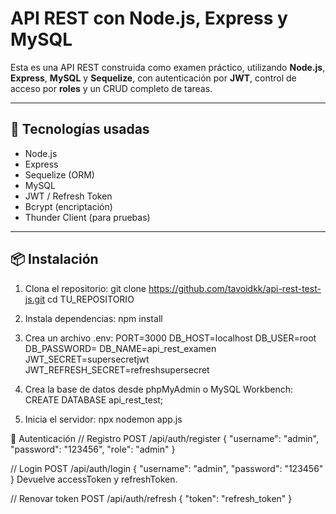 # API REST con Node.js, Express y MySQL

Esta es una API REST construida como examen práctico, utilizando **Node.js**, **Express**, **MySQL** y **Sequelize**, con autenticación por **JWT**, control de acceso por **roles** y un CRUD completo de tareas.

---

## 🔧 Tecnologías usadas

- Node.js
- Express
- Sequelize (ORM)
- MySQL
- JWT / Refresh Token
- Bcrypt (encriptación)
- Thunder Client (para pruebas)

---

## 📦 Instalación

1. Clona el repositorio:
git clone https://github.com/tavoidkk/api-rest-test-js.git 
cd TU_REPOSITORIO

2. Instala dependencias:
npm install

3. Crea un archivo .env:
PORT=3000
DB_HOST=localhost
DB_USER=root
DB_PASSWORD=
DB_NAME=api_rest_examen
JWT_SECRET=supersecretjwt
JWT_REFRESH_SECRET=refreshsupersecret

4. Crea la base de datos desde phpMyAdmin o MySQL Workbench:
CREATE DATABASE api_rest_test;

5. Inicia el servidor:
npx nodemon app.js

🔐 Autenticación
// Registro
POST /api/auth/register
{
  "username": "admin",
  "password": "123456",
  "role": "admin"
}

// Login
POST /api/auth/login
{
  "username": "admin",
  "password": "123456"
}
Devuelve accessToken y refreshToken.

// Renovar token
POST /api/auth/refresh
{
  "token": "refresh_token"
}
